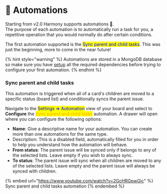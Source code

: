 # 💫 Automations

Starting from v2.0 Harmony supports automations :rocket:. \
The purpose of each automation is to automatically run a task for you, a repetitive operation that you would normally do after certain conditions.&#x20;

The first automation supported is the <mark style="color:blue;">Sync parent and child tasks</mark>. This was just the beginning, more to come in the near future!

{% hint style="warning" %}
Automations are stored in a MongoDB database so make sure you have [setup](../overview/setup/databases/mongodb-server.md) all the required dependencies before trying to configure your first automation.
{% endhint %}

### Sync parent and child tasks

This automation is triggered when all of a card's children are moved to a specific status (board list) and conditionally syncs the parent issue.

Navigate to the <mark style="color:blue;">Settings => Automation</mark> view of your board and select to **Configure** the <mark style="color:orange;">Sync parent and child tasks</mark> automation. A drawer will open where you can configure the following options:

* **Name**: Give a descriptive name for your automation. You can create more than one automations for the same type.
* Description: This is a disabled field, automatically filled for you in order to help you understand how the automation will behave.
* **From status**: The parent issue will be synced only if belongs to any of the selected lists. Leave empty if you wish to always sync.
* **To status**: The parent issue will sync when all children are moved to any of the selected lists. Leave empty and the parent issue will always be synced with children.

{% embed url="https://www.youtube.com/watch?v=2GcHRGpwGic" %}
Sync parent and child tasks automation
{% endembed %}

